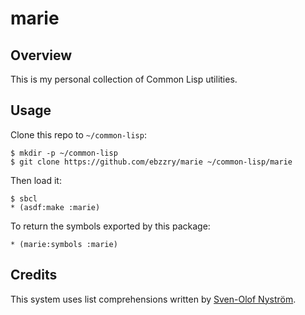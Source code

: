 marie
=====


Overview
--------

This is my personal collection of Common Lisp utilities.


Usage
-----

Clone this repo to `~/common-lisp`:

    $ mkdir -p ~/common-lisp
    $ git clone https://github.com/ebzzry/marie ~/common-lisp/marie

Then load it:

    $ sbcl
    * (asdf:make :marie)

To return the symbols exported by this package:

    * (marie:symbols :marie)


Credits
-------

This system uses list comprehensions written by [Sven-Olof Nyström](http://user.it.uu.se/~svenolof/).

